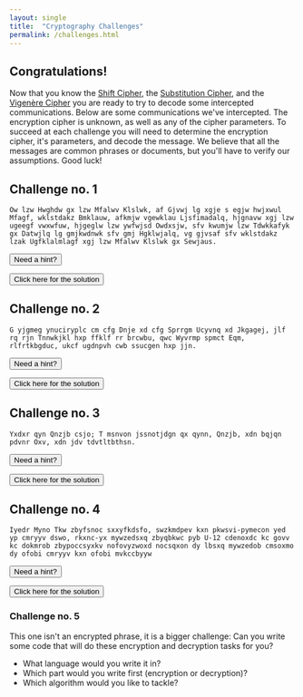 ```yaml
---
layout: single
title:  "Cryptography Challenges"
permalink: /challenges.html
---
```


## Congratulations!

Now that you know the [Shift Cipher](/ycj/shift), the [Substitution Cipher](/ycj/substitution), and the [Vigenère Cipher](/ycj/vigenere) you are ready to try to decode some intercepted communications.  Below are some communications we've intercepted.  The encryption cipher is unknown, as well as any of the cipher parameters.  To succeed at each challenge you will need to determine the encryption cipher, it's parameters, and decode the message.  We believe that all the messages are common phrases or documents, but you'll have to verify our assumptions.  Good luck!

## Challenge no. 1
`Ow lzw Hwghdw gx lzw Mfalwv Klslwk, af Gjvwj lg xgje s egjw hwjxwul Mfagf, wklstdakz Bmklauw, afkmjw vgewklau Ljsfimadalq, hjgnavw xgj lzw ugeegf vwxwfuw, hjgeglw lzw ywfwjsd Owdxsjw, sfv kwumjw lzw Tdwkkafyk gx Datwjlq lg gmjkwdnwk sfv gmj Hgklwjalq, vg gjvsaf sfv wklstdakz lzak Ugfklalmlagf xgj lzw Mfalwv Klslwk gx Sewjaus.
`

<button onclick="showHide('ch1')">Need a hint?</button>
<div id="ch1" style="display: none;
    box-sizing: border-box;
    background-color: #000;
    position: relative;
    margin-bottom: 1em;
    background: #263238;
    color: #eeffff;
    font-size: 0.75em;
    line-height: 1.8;
    border-radius: 4px;
    padding: 1em;">
It looks like it might be a shift cipher...
</div>

<button onclick="showHide('cs1')">Click here for the solution</button>
<div id="cs1" style="display: none;
    box-sizing: border-box;
    background-color: #000;
    position: relative;
    margin-bottom: 1em;
    background: #263238;
    color: #eeffff;
    font-size: 0.75em;
    line-height: 1.8;
    border-radius: 4px;
    padding: 1em;">
It is a shift cipher with a distance of <code class="highlighter-rouge">-8</code><br>
Here is the plaintext:<br>
<code class="highlighter-rouge">We the People of the United States, in Order to form a more perfect Union, establish Justice, insure domestic Tranquility, provide for the common defence, promote the general Welfare, and secure the Blessings of Liberty to ourselves and our Posterity, do ordain and establish this Constitution for the United States of America.</code><br>
</div>

## Challenge no. 2
`G yjgmeg ynuciryplc cm cfg Dnje xd cfg Sprrgm Ucyvnq xd Jkgagej, jlf rq rjn Tnnwkjkl hxp ffklf rr brcwbu, qwc Wyvrmp spmct Eqm, rlfrtkbgduc, ukcf ugdnpvh cwb ssucgen hxp jjn.`

<button onclick="showHide('ch2')">Need a hint?</button>
<div id="ch2" style="display: none;
    box-sizing: border-box;
    background-color: #000;
    position: relative;
    margin-bottom: 1em;
    background: #263238;
    color: #eeffff;
    font-size: 0.75em;
    line-height: 1.8;
    border-radius: 4px;
    padding: 1em;">
This one looks more like a Vigenère cipher...
</div>

<button onclick="showHide('cs2')">Click here for the solution</button>
<div id="cs2" style="display: none;
    box-sizing: border-box;
    background-color: #000;
    position: relative;
    margin-bottom: 1em;
    background: #263238;
    color: #eeffff;
    font-size: 0.75em;
    line-height: 1.8;
    border-radius: 4px;
    padding: 1em;">
It is a Vigenère cipher with a keyword of <code class="highlighter-rouge">ycj</code><br>
Here is the plaintext:<br>
<code class="highlighter-rouge">I pledge allegiance to the Flag of the United States of America, and to the Republic for which it stands, one Nation under God, indivisible, with liberty and justice for all.</code><br>
</div>

## Challenge no. 3
`Yxdxr qyn Qnzjb csjo; T msnvon jssnotjdgn qx qynn, Qnzjb, xdn bqjqn pdvnr Oxv, xdn jdv tdvtltbthsn.`

<button onclick="showHide('ch3')">Need a hint?</button>
<div id="ch3" style="display: none;
    box-sizing: border-box;
    background-color: #000;
    position: relative;
    margin-bottom: 1em;
    background: #263238;
    color: #eeffff;
    font-size: 0.75em;
    line-height: 1.8;
    border-radius: 4px;
    padding: 1em;">
This behaves like a substitution cipher...
</div>

<button onclick="showHide('cs3')">Click here for the solution</button>
<div id="cs3" style="display: none;
    box-sizing: border-box;
    background-color: #000;
    position: relative;
    margin-bottom: 1em;
    background: #263238;
    color: #eeffff;
    font-size: 0.75em;
    line-height: 1.8;
    border-radius: 4px;
    padding: 1em;">
It is a substitution cipher with a key of <code class="highlighter-rouge">jhgvncoytuiskdxmarbqplfzew</code><br>
Here is the plaintext:<br>
<code class="highlighter-rouge">Honor the Texas flag; I pledge allegiance to thee, Texas, one state under God, one and indivisible.</code><br>
</div>

## Challenge no. 4
`Iyedr Myno Tkw zbyfsnoc sxxyfkdsfo, swzkmdpev kxn pkwsvi-pymecon yed yp cmryyv dswo, rkxnc-yx mywzedsxq zbyqbkwc pyb U-12 cdenoxdc kc govv kc dokmrob zbypoccsyxkv nofovyzwoxd nocsqxon dy lbsxq mywzedob cmsoxmo dy ofobi cmryyv kxn ofobi mvkccbyyw`

<button onclick="showHide('ch4')">Need a hint?</button>
<div id="ch4" style="display: none;
    box-sizing: border-box;
    background-color: #000;
    position: relative;
    margin-bottom: 1em;
    background: #263238;
    color: #eeffff;
    font-size: 0.75em;
    line-height: 1.8;
    border-radius: 4px;
    padding: 1em;">
This one screams shift cipher...
</div>

<button onclick="showHide('cs4')">Click here for the solution</button>
<div id="cs4" style="display: none;
    box-sizing: border-box;
    background-color: #000;
    position: relative;
    margin-bottom: 1em;
    background: #263238;
    color: #eeffff;
    font-size: 0.75em;
    line-height: 1.8;
    border-radius: 4px;
    padding: 1em;">
It is a shift cipher with a distance of <code class="highlighter-rouge">10</code><br>
Here is the plaintext:<br>
<code class="highlighter-rouge">Youth Code Jam provides innovative, impactful and family-focused out of school time, hands-on computing programs for K-12 students as well as teacher professional development designed to bring computer science to every school and every classroom.</code><br>
</div>

### Challenge no. 5
This one isn't an encrypted phrase, it is a bigger challenge: Can you write some code that will do these encryption and decryption tasks for you?
 - What language would you write it in?
 - Which part would you write first (encryption or decryption)?
 - Which algorithm would you like to tackle?

<script>
function showHide(elId) {
  var x = document.getElementById(elId);
  if (x.style.display === "none") {
    x.style.display = "block";
  } else {
    x.style.display = "none";
  }
}
</script>
